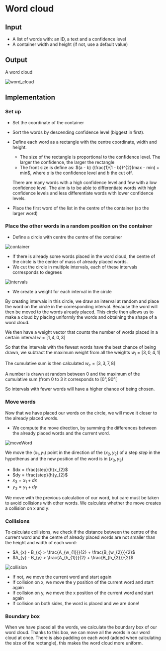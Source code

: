 # Word cloud

## Input

- A list of words with: an ID, a text and a confidence level
- A container width and height (if not, use a default value)

## Output

A word cloud

![word_cloud](docs/word_cloud.png)

## Implementation

### Set up

- Set the coordinate of the container
- Sort the words by descending confidence level (biggest in first).
- Define each word as a rectangle with the centre coordinate, width and height.

  - The size of the rectangle is proportional to the confidence level. The larger the confidence, the larger the rectangle
  - The front size is define as: $(a - b) (\frac{1}{1 - b})^{2}(max - min) + min$, where $a$ is the confidence level and $b$ the cut off.

  There are many words with a high confidence level and few with a low confidence level. The aim is to be able to differentiate words with high confidence levels and less differentiate words with lower confidence levels.

- Place the first word of the list in the centre of the container (so the larger word)

### Place the other words in a random position on the container

- Define a circle with centre the centre of the container

![container](docs/circleparent.png)

- If there is already some words placed in the word cloud, the centre of the circle is the center of mass of already placed words.
- We cut the circle in multiple intervals, each of these intervals corresponds to degrees

![intervals](docs/circleintervals.png)

- We create a weight for each interval in the circle

By creating intervals in this circle, we draw an interval at random and place the word on the circle in the corresponding interval.
Because the word will then be moved to the words already placed. This circle then allows us to make a cloud by placing uniformly the words and obtaining the shape of a word cloud.

We then have a weight vector that counts the number of words placed in a certain interval
$w = [1, 4, 0, 3]$

So that the intervals with the fewest words have the best chance of being drawn, we subtract the maximum weight from all the weights $w_{i} = [3, 0, 4, 1]$

The cumulative sum is then calculated $w_{c} = [3, 3, 7, 8]$

A number is drawn at random between 0 and the maximum of the cumulative sum (from 0 to 3 it corresponds to $[0°, 90°[$

So intervals with fewer words will have a higher chance of being chosen.

### Move words

Now that we have placed our words on the circle, we will move it closer to the already placed words.

- We compute the move direction, by summing the differences between the already placed words and the current word.

![moveWord](docs/moveword.drawio.png)

We move the $(x_{1}, y_{1})$ point in the direction of the $(x_{2}, y_{2})$ of a step $step$ in the hypothenus and the new position of the word is in $(x_{3}, y_{3})$

- $dx = \frac{step}{h}x_{2}$
- $dy = \frac{step}{h}y_{2}$
- $x_{3} = x_{1} + dx$
- $y_{3} = y_{1} + dy$

We move with the previous calculation of our word, but care must be taken to avoid collisions with other words.
We calculate whether the move creates a collision on x and y:

### Collisions

To calculate collisions, we check if the distance between the centre of the current word and the centre of already placed words are not smaller than the height and width of each word:

- $A_{x} - B_{x} > \frac{A_{w_{1}}}{2} + \frac{B_{w_{2}}}{2}$
- $A_{y} - B_{y} > \frac{A_{h_{1}}}{2} + \frac{B_{h_{2}}}{2}$

![collision](https://user-images.githubusercontent.com/43374563/232430419-666b03f3-3abe-492f-89d8-097a596b8ee6.png)

- If not, we move the current word and start again
- If collision on x, we move the y position of the current word and start again
- If collision on y, we move the x position of the current word and start again
- If collision on both sides, the word is placed and we are done!

### Boundary box

When we have placed all the words, we calculate the boundary box of our word cloud. Thanks to this box, we can move all the words in our word cloud at once.
There is also padding on each word (added when calculating the size of the rectangle), this makes the word cloud more uniform.
